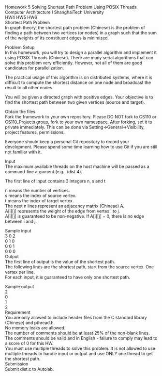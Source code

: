 Homework 5 Solving Shortest Path Problem Using POSIX Threads  
Computer Architecture I ShanghaiTech University  
HW4 HW5 HW6  
Shortest Path Problem  
In graph theory, the shortest path problem (Chinese) is the problem of finding a path between two vertices (or nodes) in a graph such that the sum of the weights of its constituent edges is minimized.  

Problem Setup  
In this homework, you will try to design a parallel algorithm and implement it using POSIX Threads (Chinese). There are many serial algorithms that can solve this problem very efficiently. However, not all of them are good candidates for parallelization.  

The practical usage of this algorithm is on distributed systems, where it is difficult to compute the shortest distance on one node and broadcast the result to all other nodes.  

You will be given a directed graph with positive edges. Your objective is to find the shortest path between two given vertices (source and target).  

Obtain the files  
Fork the framework to your own repository. Please DO NOT fork to CS110 or CS110_Projects group, fork to your own namespace. After forking, set it to private immediately. This can be done via Setting->General->Visibility, project features, permissions.  

Everyone should keep a personal Git repository to record your development. Please spend some time learning how to use Git if you are still not familiar with it.  

Input  
The maximum available threads on the host machine will be passed as a command-line argument (e.g. ./dist 4).  

The first line of input contains 3 integers n, s and t  

n means the number of vertices.  
s means the index of source vertex.  
t means the index of target vertex.  
The next n lines represent an adjacency matrix (Chinese) A.  
A[i][j] represents the weight of the edge from vertex i to j.  
A[i][j] is guaranteed to be non-negative. If A[i][j] = 0, there is no edge between i and j.  

Sample input  
3 0 2  
0 1 0  
0 0 1  
0 0 0  
Output  
The first line of output is the value of the shortest path.  
The following lines are the shortest path, start from the source vertex. One vertex per line.  
For each input, it is guaranteed to have only one shortest path.  

Sample output  
2  
0  
1  
2  
Requirement  
You are only allowed to include header files from the C standard library (Chinese) and pthread.h.  
No memory leaks are allowed.  
The number of comments should be at least 25% of the non-blank lines. The comments should be valid and in English - failure to comply may lead to a score of 0 for this HW.  
You must use multiple threads to solve this problem. It is not allowed to use multiple threads to handle input or output and use ONLY one thread to get the shortest path.  
Submission  
Submit dist.c to Autolab.  